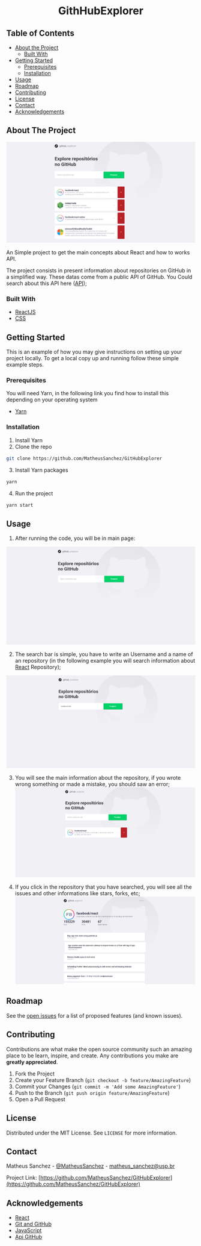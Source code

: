 <!-- PROJECT LOGO -->
<br />
<p align="center">
  <h1 align="center">GithHubExplorer</h1>
</p>



<!-- TABLE OF CONTENTS -->
## Table of Contents

* [About the Project](#about-the-project)
  * [Built With](#built-with)
* [Getting Started](#getting-started)
  * [Prerequisites](#prerequisites)
  * [Installation](#installation)
* [Usage](#usage)
* [Roadmap](#roadmap)
* [Contributing](#contributing)
* [License](#license)
* [Contact](#contact)
* [Acknowledgements](#acknowledgements)



<!-- ABOUT THE PROJECT -->
## About The Project

[![Product Name Screen Shot][product-screenshot]](https://github.com/MatheusSanchez/GitHubExplorer)

An Simple project to get the main concepts about React and how to works API.

The project consists in present information about repositories on GitHub in a simplified way. These datas come from a public API of GitHub. You Could search about this API here (<a href="https://docs.github.com/en/rest/guides/getting-started-with-the-rest-api">API</a>);


### Built With
* [ReactJS](https://pt-br.reactjs.org/)
* [CSS](https://www.w3schools.com/css/)



<!-- GETTING STARTED -->
## Getting Started

This is an example of how you may give instructions on setting up your project locally.
To get a local copy up and running follow these simple example steps.

### Prerequisites

You will need Yarn, in the following link you find how to install this depending on your operating system

* [Yarn](https://classic.yarnpkg.com/en/docs/install/#debian-stable)

### Installation

1. Install Yarn
2. Clone the repo
```sh
git clone https://github.com/MatheusSanchez/GitHubExplorer
```
3. Install Yarn packages
```sh
yarn
```
4. Run the project
```sh
yarn start
```



<!-- USAGE EXAMPLES -->
## Usage

1. After running the code, you will be in main page:

[![Product Name Screen Shot Main][main-screenshot]](https://github.com/MatheusSanchez/GitHubExplorer)

2. The search bar is simple, you have to write an Username and a name of an repository (in the following example you will search information about [React](https://github.com/facebook/react) Repository);

[![Product Name Screen Shot Main][search-screenshot]](https://github.com/MatheusSanchez/GitHubExplorer)

3. You will see the main information about the repository, if you wrote wrong something or made a mistake, you should saw an error;
[![Product Name Screen Shot Main][searched-screenshot]](https://github.com/MatheusSanchez/GitHubExplorer)

4. If you click in the repository that you have searched, you will see all the issues and other informations like stars, forks, etc;
[![Product Name Screen Shot Main][allinfos-screenshot]](https://github.com/MatheusSanchez/GitHubExplorer)





<!-- ROADMAP -->
## Roadmap

See the [open issues](https://github.com/MatheusSanchez/GitHubExplorer/issues) for a list of proposed features (and known issues).



<!-- CONTRIBUTING -->
## Contributing

Contributions are what make the open source community such an amazing place to be learn, inspire, and create. Any contributions you make are **greatly appreciated**.

1. Fork the Project
2. Create your Feature Branch (`git checkout -b feature/AmazingFeature`)
3. Commit your Changes (`git commit -m 'Add some AmazingFeature'`)
4. Push to the Branch (`git push origin feature/AmazingFeature`)
5. Open a Pull Request



<!-- LICENSE -->
## License

Distributed under the MIT License. See `LICENSE` for more information.



<!-- CONTACT -->
## Contact

Matheus Sanchez - [@MatheusSanchez](https://github.com/MatheusSanchez) - matheus_sanchez@usp.br

Project Link: [https://github.com/MatheusSanchez/GitHubExplorer](https://github.com/MatheusSanchez/GitHubExplorer)



<!-- ACKNOWLEDGEMENTS -->
## Acknowledgements
* [React](https://pt-br.reactjs.org/)
* [Git and GitHub](https://github.com/)
* [JavaScript](https://developer.mozilla.org/pt-BR/docs/Aprender/JavaScript)
* [Api GitHub](https://developer.github.com/v3/)


[product-screenshot]: images/screenshot.png
[main-screenshot]: images/main_page.png
[search-screenshot]: images/search-screenshot.png
[searched-screenshot]: images/searched-screenshot.png
[allinfos-screenshot]: images/allinfos-screenshot.png

